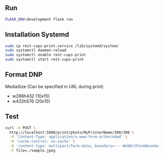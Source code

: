 
## Run

```bash
FLASK_ENV=development flask run
```

## Installation Systemd

```bash
sudo cp rest-cups-print.service /lib/systemd/system/
sudo systemctl daemon-reload
sudo systemctl enable rest-cups-print
sudo systemctl start rest-cups-print
```

## Format DNP

MediaSize (Can be specified in URL during print)

- w288h432 (10x15) 
- w432h576 (20x15)

## Test

```bash
curl -X POST \
  http://localhost:5000/print/photo/MyPrinterName/300/300 \
  -H 'Content-Type: application/x-www-form-urlencoded' \
  -H 'cache-control: no-cache' \
  -H 'content-type: multipart/form-data; boundary=----WebKitFormBoundary7MA4YWxkTrZu0gW' \
  -F file=./sample.jpeg
```